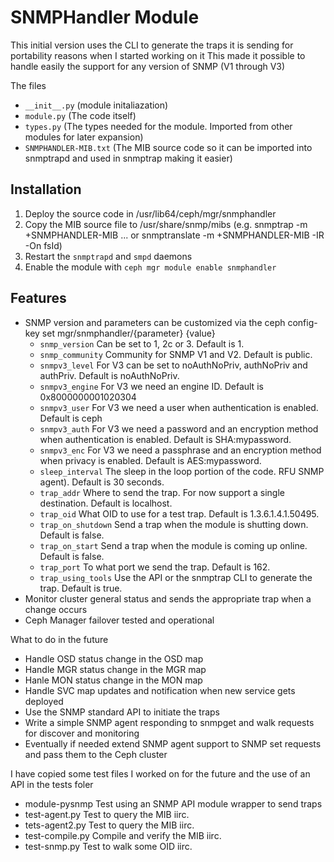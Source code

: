 # SNMPHandler Module

This initial version uses the CLI to generate the traps it is sending for portability reasons when I started working on it
This made it possible to handle easily the support for any version of SNMP (V1 through V3)

The files
* `__init__.py`		(module initaliazation)
* `module.py`		(The code itself)
* `types.py`		(The types needed for the module. Imported from other modules for later expansion)
* `SNMPHANDLER-MIB.txt`	(The MIB source code so it can be imported into snmptrapd and used in snmptrap making it easier)

## Installation

1. Deploy the source code in /usr/lib64/ceph/mgr/snmphandler
2. Copy the MIB source file to /usr/share/snmp/mibs (e.g. snmptrap -m +SNMPHANDLER-MIB ... or snmptranslate -m +SNMPHANDLER-MIB -IR  -On fsId)
3. Restart the `snmptrapd` and `smpd` daemons
4. Enable the module with `ceph mgr module enable snmphandler`

## Features
* SNMP version and parameters can be customized via the ceph config-key set mgr/snmphandler/{parameter} {value}
    *  `snmp_version`		Can be set to 1, 2c or 3. Default is 1.
    *  `snmp_community`		Community for SNMP V1 and V2. Default is public.
    *  `snmpv3_level`   	For V3 can be set to noAuthNoPriv, authNoPriv and authPriv. Default is noAuthNoPriv.
    *  `snmpv3_engine`		For V3 we need an engine ID. Default is 0x8000000001020304
    *  `snmpv3_user`		For V3 we need a user when authentication is enabled. Default is ceph
    *  `snmpv3_auth`		For V3 we need a password and an encryption method when authentication is enabled. Default is SHA:mypassword.
    *  `snmpv3_enc`		For V3 we need a passphrase and an encryption method when privacy is enabled. Default is AES:mypassword.
    *  `sleep_interval`		The sleep in the loop portion of the code. RFU SNMP agent). Default is 30 seconds.
    *  `trap_addr`		Where to send the trap. For now support a single destination. Default is localhost.
    *  `trap_oid`		What OID to use for a test trap. Default is 1.3.6.1.4.1.50495.
    *  `trap_on_shutdown`	Send a trap when the module is shutting down. Default is false.
    *  `trap_on_start`		Send a trap when the module is coming up online. Default is false.
    *  `trap_port`		To what port we send the trap. Default is 162.
    *  `trap_using_tools`	Use the API or the snmptrap CLI to generate the trap. Default is true.
* Monitor cluster general status and sends the appropriate trap when a change occurs
* Ceph Manager failover tested and operational

What to do in the future
* Handle OSD status change in the OSD map
* Handle MGR status change in the MGR map
* Hanle MON status change in the MON map
* Handle SVC map updates and notification when new service gets deployed
* Use the SNMP standard API to initiate the traps
* Write a simple SNMP agent responding to snmpget and walk requests for discover and monitoring
* Eventually if needed extend SNMP agent support to SNMP set requests and pass them to the Ceph cluster

I have copied some test files I worked on for the future and the use of an API in the tests foler
* module-pysnmp	Test using an SNMP API module wrapper to send traps
* test-agent.py	Test to query the MIB iirc.
* tets-agent2.py	Test to query the MIB iirc.
* test-compile.py	Compile and verify the MIB iirc.
* test-snmp.py	Test to walk some OID iirc.
 

